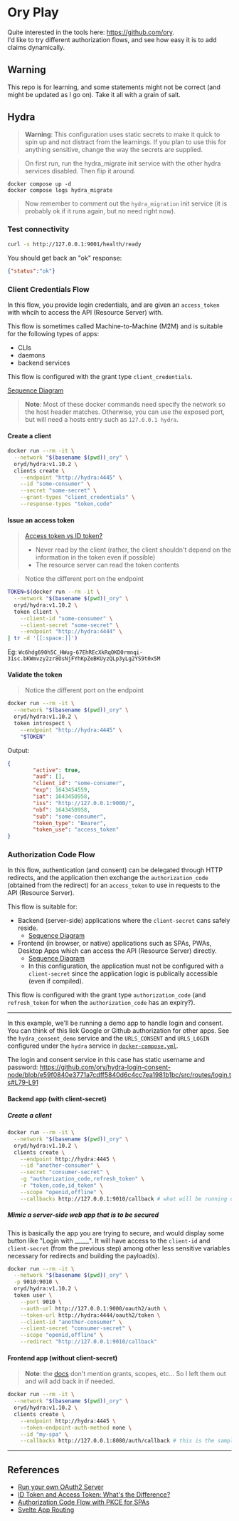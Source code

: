 # Ory Play

Quite interested in the tools here: <https://github.com/ory>. \
I'd like to try different authorization flows, and see how easy it is to add claims dynamically.

## Warning

This repo is for learning, and some statements might not be correct (and might be updated as I go on). Take it all with a grain of salt.

## Hydra

> **Warning**: This configuration uses static secrets to make it quick to spin up and not distract from the learnings. If you plan to use this for anything sensitive, change the way the secrets are supplied.

> On first run, run the hydra_migrate init service with the other hydra services disabled. Then flip it around.

```
docker compose up -d
docker compose logs hydra_migrate
```

> Now remember to comment out the `hydra_migration` init service (it is probably ok if it runs again, but no need right now).

### Test connectivity

```sh
curl -s http://127.0.0.1:9001/health/ready
```

You should get back an "ok" response:

```json
{"status":"ok"}
```

### Client Credentials Flow

In this flow, you provide login credentials, and are given an `access_token` with whcih to access the API (Resource Server) with.

This flow is sometimes called Machine-to-Machine (M2M) and is suitable for the following types of apps:
- CLIs
- daemons
- backend services

This flow is configured with the grant type `client_credentials`.

[Sequence Diagram][client-credentials-flow]

> **Note**: Most of these docker commands need specify the network so the host header matches. Otherwise, you can use the exposed port, but will need a hosts entry such as `127.0.0.1 hydra`.

#### Create a client

```sh
docker run --rm -it \
  --network "$(basename $(pwd))_ory" \
  oryd/hydra:v1.10.2 \
  clients create \
    --endpoint "http://hydra:4445" \
    --id "some-consumer" \
    --secret "some-secret" \
    --grant-types "client_credentials" \
    --response-types "token,code"
```

#### Issue an access token

> [Access token vs ID token?](https://oauth.net/id-tokens-vs-access-tokens)
> - Never read by the client (rather, the client shouldn't depend on the information in the token even if possible)
> - The resource server can read the token contents

> Notice the different port on the endpoint

```sh
TOKEN=$(docker run --rm -it \
  --network "$(basename $(pwd))_ory" \
  oryd/hydra:v1.10.2 \
  token client \
    --client-id "some-consumer" \
    --client-secret "some-secret" \
    --endpoint "http://hydra:4444" \
| tr -d '[[:space:]]')
```

Eg: `Wc6hdg690h5C_HWug-67EhREcXkRqOKD0rmnqi-31sc.bKWmvzy2zr8OsNjFYhKpZeBKUyzQLp3yLg2YS9t0x5M`

#### Validate the token

> Notice the different port on the endpoint

```sh
docker run --rm -it \
  --network "$(basename $(pwd))_ory" \
  oryd/hydra:v1.10.2 \
  token introspect \
    --endpoint "http://hydra:4445" \
    "$TOKEN"
```

Output:

```json
{
        "active": true,
        "aud": [],
        "client_id": "some-consumer",
        "exp": 1643454559,
        "iat": 1643450958,
        "iss": "http://127.0.0.1:9000/",
        "nbf": 1643450958,
        "sub": "some-consumer",
        "token_type": "Bearer",
        "token_use": "access_token"
}
```

### Authorization Code Flow

In this flow, authentication (and consent) can be delegated through HTTP redirects, and the application then exchange the `authorization_code` (obtained from the redirect) for an `access_token` to use in requests to the API (Resource Server).

This flow is suitable for:
- Backend (server-side) applications where the `client-secret` cans safely reside.
  - [Sequence Diagram][authorization-code-flow]
- Frontend (in browser, or native) applications such as SPAs, PWAs, Desktop Apps which can access the API (Resource Server) directly.
  - [Sequence Diagram][authorization-code-flow-with-pkce]
  - In this configuration, the application must not be configured with a `client-secret` since the application logic is publically accessible (even if compiled).

This flow is configured with the grant type `authorization_code` (and `refresh_token` for when the `authorization_code` has an expiry?).

---

In this example, we'll be running a demo app to handle login and consent. You can think of this liek Google or Github authorization for other apps. See the `hydra_consent_demo` service and the `URLS_CONSENT` and `URLS_LOGIN` configured under the `hydra` service in [`docker-compose.yml`](./docker-compose.yml).

The login and consent service in this case has static username and password: <https://github.com/ory/hydra-login-consent-node/blob/e59f0840e3771a7cdff5840d6c4cc7ea1981b1bc/src/routes/login.ts#L79-L91>

#### Backend app (with client-secret)

##### Create a client

```sh
docker run --rm -it \
  --network "$(basename $(pwd))_ory" \
  oryd/hydra:v1.10.2 \
  clients create \
    --endpoint http://hydra:4445 \
    --id "another-consumer" \
    --secret "consumer-secret" \
    -g "authorization_code,refresh_token" \
    -r "token,code,id_token" \
    --scope "openid,offline" \
    --callbacks http://127.0.0.1:9010/callback # what will be running on 9010? Ahhh, next we'll run an app that will temporarily run on that port ;)
```

##### Mimic a server-side web app that is to be secured

This is basically the app you are trying to secure, and would display some button like "Login with _____". It will have access to the `client-id` and `client-secret` (from the previous step) among other less sensitive variables necessary for redirects and building the payload(s).

```sh
docker run --rm -it \
  --network "$(basename $(pwd))_ory" \
  -p 9010:9010 \
  oryd/hydra:v1.10.2 \
  token user \
    --port 9010 \
    --auth-url http://127.0.0.1:9000/oauth2/auth \
    --token-url http://hydra:4444/oauth2/token \
    --client-id "another-consumer" \
    --client-secret "consumer-secret" \
    --scope "openid,offline" \
    --redirect "http://127.0.0.1:9010/callback"
```

#### Frontend app (without client-secret)

> **Note**: the [docs][ory-pkce] don't mention grants, scopes, etc... So I left them out and will add back in if needed.

```sh
docker run --rm -it \
  --network "$(basename $(pwd))_ory" \
  oryd/hydra:v1.10.2 \
  clients create \
    --endpoint http://hydra:4445 \
    --token-endpoint-auth-method none \
    --id "my-spa" \
    --callbacks http://127.0.0.1:8080/auth/callback # this is the sample SPA in this repo, details to come
```

---

## References

- [Run your own OAuth2 Server](https://www.ory.sh/run-oauth2-server-open-source-api-security/#performing-the-oauth2-client-credentials-flow)
- [ID Token and Access Token: What's the Difference?](https://auth0.com/blog/id-token-access-token-what-is-the-difference/)
- [Authorization Code Flow with PKCE for SPAs](https://curity.io/resources/learn/spa-best-practices/#using-the-code-flow-with-spas)
- [Svelte App Routing](https://dev.to/lukocastillo/svelte-3-how-to-integrate-with-svelte-routing-4j3b)

[client-credentials-flow]: https://auth0.com/docs/get-started/authentication-and-authorization-flow/client-credentials-flow#how-it-works
[authorization-code-flow]: https://auth0.com/docs/get-started/authentication-and-authorization-flow/authorization-code-flow#how-it-works
[authorization-code-flow-with-pkce]: https://auth0.com/docs/get-started/authentication-and-authorization-flow/authorization-code-flow-with-proof-key-for-code-exchange-pkce#how-it-works
[ory-pkce]: https://www.ory.sh/hydra/docs/guides/oauth2-public-spa-mobile
